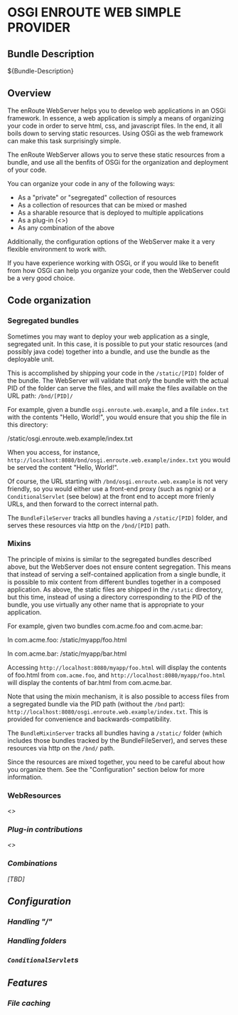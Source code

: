# OSGI ENROUTE WEB SIMPLE PROVIDER

## Bundle Description

${Bundle-Description}

## Overview

The enRoute WebServer helps you to develop web applications in an OSGi framework.
In essence, a web application is simply a means of organizing your code in order to
serve html, css, and javascript files. In the end, it all boils down to serving
static resources. Using OSGi as the web framework can make this task surprisingly simple. 

The enRoute WebServer allows you to serve these static resources from a bundle, and
use all the benfits of OSGi for the organization and deployment of your code.

You can organize your code in any of the following ways:

 * As a "private" or "segregated" collection of resources
 * As a collection of resources that can be mixed or mashed
 * As a sharable resource that is deployed to multiple applications
 * As a plug-in (<<Need more info>>)
 * As any combination of the above
 
Additionally, the configuration options of the WebServer make it a very flexible
environment to work with.

If you have experience working with OSGi, or if you would like to benefit from how
OSGi can help you organize your code, then the WebServer could be a very good choice.

## Code organization

### Segregated bundles

Sometimes you may want to deploy your web application as a single, segregated unit.
In this case, it is possible to put your static resources (and possibly java code)
together into a bundle, and use the bundle as the deployable unit.

This is accomplished by shipping your code in the `/static/[PID]` folder of the
bundle. The WebServer will validate that *only* the bundle with the actual PID of
the folder can serve the files, and will make the files available on the URL path:
`/bnd/[PID]/`

For example, given a bundle `osgi.enroute.web.example`, and a file `index.txt` 
with the contents "Hello, World!", you would ensure that you ship the file in this directory:

   /static/osgi.enroute.web.example/index.txt

When you access, for instance, `http://localhost:8080/bnd/osgi.enroute.web.example/index.txt`
you would be served the content "Hello, World!".

Of course, the URL starting with `/bnd/osgi.enroute.web.example` is not very friendly, so you would
either use a front-end proxy (such as ngnix) or a `ConditionalServlet` (see below) at the front end
to accept more frienly URLs, and then forward to the correct internal path.

The `BundleFileServer` tracks all bundles having a `/static/[PID]` folder, and serves these 
resources via http on the `/bnd/[PID]` path.

### Mixins

The principle of mixins is similar to the segregated bundles described above, but the WebServer
does not ensure content segregation. This means that instead of serving a self-contained application
from a single bundle, it is possible to mix content from different bundles together in a composed
application. As above, the static files are shipped in the `/static` directory, but this time,
instead of using a directory corresponding to the PID of the bundle, you use virtually any other
name that is appropriate to your application.

For example, given two bundles com.acme.foo and com.acme.bar:

  In com.acme.foo:
    /static/myapp/foo.html
    
  In com.acme.bar:
    /static/myapp/bar.html

Accessing `http://localhost:8080/myapp/foo.html` will display the contents of foo.html from `com.acme.foo`,
and `http://localhost:8080/myapp/foo.html` will display the contents of bar.html from com.acme.bar.

Note that using the mixin mechanism, it is also possible to access files from a segregated bundle
via the PID path (without the `/bnd` part): `http://localhost:8080/osgi.enroute.web.example/index.txt`.
This is provided for convenience and backwards-compatibility.

The `BundleMixinServer` tracks all bundles having a `/static/` folder (which includes those bundles
tracked by the BundleFileServer), and serves these resources via http on the `/bnd/` path.

Since the resources are mixed together, you need to be careful about how you organize them.
See the "Configuration" section below for more information.


### WebResources

<<I still need to improve my understanding of this>>

### Plug-in contributions

<<I still need to improve my understanding of this>>

### Combinations

[TBD]

## Configuration

### Handling "/"

### Handling folders

### `ConditionalServlet`s
 
## Features

### File caching

